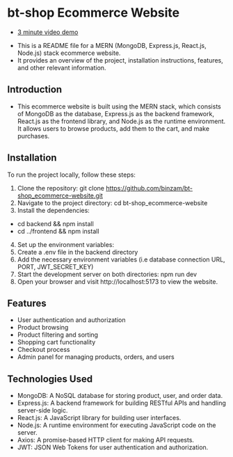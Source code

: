 # bt-shop Ecommerce Website
* [3 minute video demo](https://youtu.be/sR9aLP8_ovU)
- This is a README file for a MERN (MongoDB, Express.js, React.js, Node.js) stack ecommerce website.
- It provides an overview of the project, installation instructions, features, and other relevant information.

## Introduction

- This ecommerce website is built using the MERN stack, which consists of MongoDB as the database,
  Express.js as the backend framework, React.js as the frontend library, and Node.js as the runtime
  environment. It allows users to browse products, add them to the cart, and make purchases.

## Installation

To run the project locally, follow these steps:

1. Clone the repository: git clone https://github.com/binzam/bt-shop_ecommerce-website.git
2. Navigate to the project directory: cd bt-shop_ecommerce-website
3. Install the dependencies:

- cd backend && npm install
- cd ../frontend && npm install

4. Set up the environment variables:
5. Create a .env file in the backend directory
6. Add the necessary environment variables (i.e database connection URL, PORT, JWT_SECRET_KEY)
7. Start the development server on both directories: npm run dev
8. Open your browser and visit http://localhost:5173 to view the website.

## Features

- User authentication and authorization
- Product browsing
- Product filtering and sorting
- Shopping cart functionality
- Checkout process
- Admin panel for managing products, orders, and users

## Technologies Used

- MongoDB: A NoSQL database for storing product, user, and order data.
- Express.js: A backend framework for building RESTful APIs and handling server-side logic.
- React.js: A JavaScript library for building user interfaces.
- Node.js: A runtime environment for executing JavaScript code on the server.
- Axios: A promise-based HTTP client for making API requests.
- JWT: JSON Web Tokens for user authentication and authorization.
